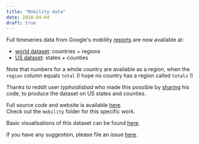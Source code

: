 ```yaml
---
title: "Mobility data"
date: 2020-04-04
draft: true
---
```


Full timeseries data from Google's mobility [reports](https://www.google.com/covid19/mobility/) are now available at:
- [world dataset](/mobility/world.json.gz): countries + regions
- [US dataset](/mobility/us.json.gz): states + counties

Note that numbers for a whole country are available as a region, when the `region` column equals `total` (I hope no country has a region called `totals` !)

Thanks to reddit user _typhoidisbad_ who made this possible by [sharing]() his code, to produce the dataset on US states and counties.

Full source code and website is available [here](https://github.com/horaceg/covid19-analysis).  
Check out the `mobility` folder for this specific work.

Basic visualisations of this dataset can be found [here](https://github.com/horaceg/covid19-analysis/blob/master/mobility/viz.ipynb).

If you have any suggestion, please file an issue [here](https://github.com/horaceg/covid19-analysis/issues).
